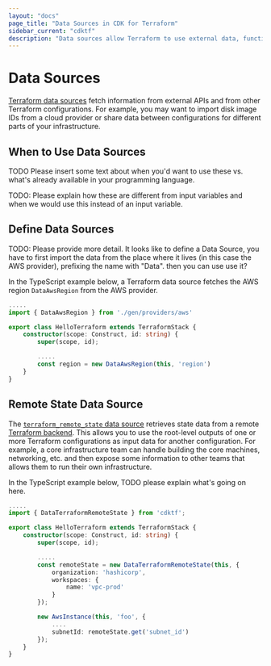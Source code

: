 ```yaml
---
layout: "docs"
page_title: "Data Sources in CDK for Terraform"
sidebar_current: "cdktf"
description: "Data sources allow Terraform to use external data, function output, and data from other configurations. Learn to use them in CDK for Terraform applications."
---
```


# Data Sources

[Terraform data sources](https://www.terraform.io/docs/configuration/data-sources.html) fetch information from external APIs and from other Terraform configurations. For example, you may want to import disk image IDs from a cloud provider or share data between configurations for different parts of your infrastructure.

## When to Use Data Sources

TODO Please insert some text about when you'd want to use these vs. what's already available in your programming language.

TODO: Please explain how these are different from input variables and when we would use this instead of an input variable.

## Define Data Sources

TODO: Please provide more detail. It looks like to define a Data Source, you have to first import the data from the place where it lives (in this case the AWS provider), prefixing the name with "Data".  then you can use use it?


In the TypeScript example below, a Terraform data source fetches the AWS region `DataAwsRegion` from the AWS provider.

```typescript
.....
import { DataAwsRegion } from './gen/providers/aws'

export class HelloTerraform extends TerraformStack {
    constructor(scope: Construct, id: string) {
        super(scope, id);

        .....
        const region = new DataAwsRegion(this, 'region')
    }
}
```

## Remote State Data Source

The [`terraform_remote_state` data source](https://www.terraform.io/docs/language/state/remote-state-data.html) retrieves state data from a remote [Terraform backend](https://www.terraform.io/docs/backends/index.html). This allows you to use the root-level outputs of one or more Terraform configurations as input data for another configuration. For example, a core infrastructure team can handle building the core machines, networking, etc. and then expose some information to other teams that allows them to run their own infrastructure.

In the TypeScript example below, TODO please explain what's going on here.

```typescript
.....
import { DataTerraformRemoteState } from 'cdktf';

export class HelloTerraform extends TerraformStack {
    constructor(scope: Construct, id: string) {
        super(scope, id);

        .....
        const remoteState = new DataTerraformRemoteState(this, {
            organization: 'hashicorp',
            workspaces: {
                name: 'vpc-prod'
            }
        });

        new AwsInstance(this, 'foo', {
            ....
            subnetId: remoteState.get('subnet_id')
        });
    }
}
```
